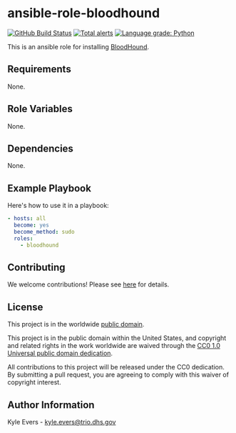 # ansible-role-bloodhound #

[![GitHub Build Status](https://github.com/cisagov/ansible-role-bloodhound/workflows/build/badge.svg)](https://github.com/cisagov/ansible-role-bloodhound/actions)
[![Total alerts](https://img.shields.io/lgtm/alerts/g/cisagov/ansible-role-bloodhound.svg?logo=lgtm&logoWidth=18)](https://lgtm.com/projects/g/cisagov/ansible-role-bloodhound/alerts/)
[![Language grade: Python](https://img.shields.io/lgtm/grade/python/g/cisagov/ansible-role-bloodhound.svg?logo=lgtm&logoWidth=18)](https://lgtm.com/projects/g/cisagov/ansible-role-bloodhound/context:python)

This is an ansible role for installing
[BloodHound](https://github.com/BloodHoundAD/BloodHound).

## Requirements ##

None.

## Role Variables ##

None.

## Dependencies ##

None.

## Example Playbook ##

Here's how to use it in a playbook:

```yaml
- hosts: all
  become: yes
  become_method: sudo
  roles:
    - bloodhound
```

## Contributing ##

We welcome contributions!  Please see [here](CONTRIBUTING.md) for
details.

## License ##

This project is in the worldwide [public domain](LICENSE).

This project is in the public domain within the United States, and
copyright and related rights in the work worldwide are waived through
the [CC0 1.0 Universal public domain
dedication](https://creativecommons.org/publicdomain/zero/1.0/).

All contributions to this project will be released under the CC0
dedication. By submitting a pull request, you are agreeing to comply
with this waiver of copyright interest.

## Author Information ##

Kyle Evers - kyle.evers@trio.dhs.gov
